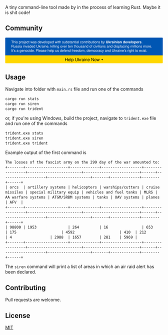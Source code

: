 A tiny command-line tool made by in the process of learning Rust. Maybe it is shit code!

## Community

<a href="https://stand-with-ukraine.pp.ua/"><img src="https://raw.githubusercontent.com/vshymanskyy/StandWithUkraine/main/banner-direct.svg" width="1700"></a>


## Usage

Navigate into folder with `main.rs` file and run one of the commands

```
cargo run stats
cargo run siren
cargo run trident
```
or, if you're using Windows, build the project, navigate to `trident.exe` file and run one of the commands
```
trident.exe stats
trident.exe siren
trident.exe trident
```
Example output of the first command is
```
The losses of the fascist army on the 299 day of the war amounted to:
+-------+-------------------+-------------+------------------+-----------------+------------------------+-------------------------+------+--------------------+-------------------+-------+-------------+--------+------+
| orcs  | artillery systems | helicopters | warships/cutters | cruise missiles | special military equip | vehicles and fuel tanks | MLRS | AA warfare systems | ATGM/SRBM systems | tanks | UAV systems | planes | AFV  |
+-------+-------------------+-------------+------------------+-----------------+------------------------+-------------------------+------+--------------------+-------------------+-------+-------------+--------+------+
| 98800 | 1953              | 264         | 16               | 653             | 175                    | 4592                    | 410  | 212                | 4                 | 2988  | 1657        | 281    | 5969 |
+-------+-------------------+-------------+------------------+-----------------+------------------------+-------------------------+------+--------------------+-------------------+-------+-------------+--------+------+
```
The `siren` command will print a list of areas in which an air raid alert has been declared.
## Contributing

Pull requests are welcome. 

## License

[MIT](https://choosealicense.com/licenses/mit/)